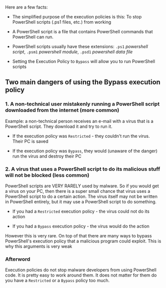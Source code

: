 Here are a few facts:

- The simplified purpose of the execution policies is this: To stop PowerShell scripts (.ps1 files, etc.) from working

- A PowerShell script is a file that contains PowerShell commands that PowerShell can run.

- PowerShell scripts usually have these extensions: `.ps1` *powershell script*, `.psm1` *powershell module*, `.psd1` *powershell data file*

- Setting the Execution Policy to `Bypass` will allow you to run PowerShell scripts

## Two main dangers of using the Bypass execution policy

### 1. A non-technical user mistakenly running a PowerShell script downloaded from the internet (more common)

Example: a non-technical person receives an e-mail with a virus that is a PowerShell script. They download it and try to run it.

   - If the execution policy was `Restricted` - they couldn't run the virus. Their PC is saved

   - If the execution policy was `Bypass`, they would (unaware of the danger) run the virus and destroy their PC

### 2. A virus that uses a PowerShell script to do its malicious stuff **will not be blocked** (less common)

PowerShell scripts are VERY RARELY used by malware. So if you would get a virus on your PC, then there is a super small chance that virus uses a PowerShell script to do a certain action. The virus itself may not be written in PowerShell entirely, but it may use a PowerShell script to do something.

   - If you had a `Restricted` execution policy - the virus could not do its action

   - If you had a `Bypass` execution policy - the virus would do the action

However this is very rare. On top of that there are many ways to bypass PowerShell's execution policy that a malicious program could exploit. This is why this arguments is very weak

### Afterword

Execution policies do not stop malware developers from using PowerShell code. It is pretty easy to work around them. It does not matter for them do you have a `Restricted` or a `Bypass` policy too much.
